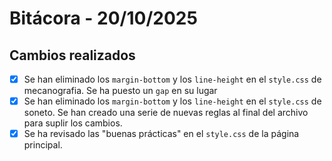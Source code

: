 # Bitácora - 20/10/2025

## Cambios realizados

- [x] Se han eliminado los `margin-bottom` y los `line-height` en el `style.css` de mecanografia. Se ha puesto un `gap` en su lugar
- [x] Se han eliminado los `margin-bottom` y los `line-height` en el `style.css` de soneto. Se han creado una serie de nuevas reglas al final del archivo para suplir los cambios.
- [x] Se ha revisado las "buenas prácticas" en el `style.css` de la página principal.